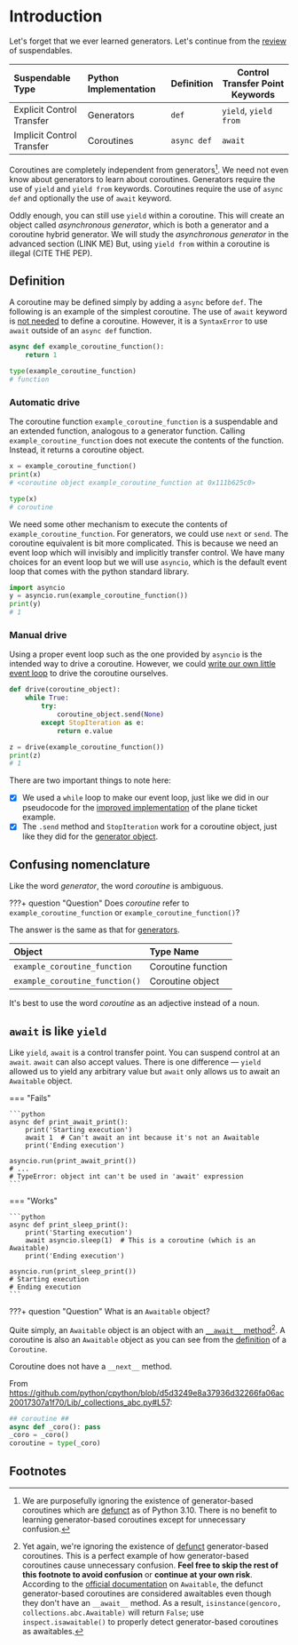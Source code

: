 # Introduction
Let's forget that we ever learned generators. Let's continue 
from the [review](/suspendables/review/#suspendables-by-control-transfer) of suspendables.

|      Suspendable Type     | Python Implementation | Definition   | Control Transfer Point Keywords |
|:--------------------------|:----------------------|--------------|---------------------------------|
| Explicit Control Transfer | Generators            | `def`        | `yield`, `yield from`           |
| Implicit Control Transfer | Coroutines            | `async def`  | `await`                         |

Coroutines are completely independent from generators[^1]. We need not even know about generators 
to learn about coroutines. Generators require the use of `yield` and `yield from` keywords. 
Coroutines require the use of `async def` and optionally the use of `await` keyword.

Oddly enough, you can still use `yield` within a coroutine. This will create an object called 
_asynchronous generator_, which is both a generator and a coroutine hybrid generator. We will 
study the _asynchronous generator_ in the advanced section (LINK ME)
But, using  `yield from` within a coroutine is illegal (CITE THE PEP).

## Definition 
A coroutine may be defined simply by adding a `async` before `def`. The following is an example
of the simplest coroutine. The use of `await` keyword is 
[not needed](https://peps.python.org/pep-0492/#new-coroutine-declaration-syntax) 
to define a coroutine. However, it is a `SyntaxError` to use `await` outside of an 
`async def` function.

```python
async def example_coroutine_function():
    return 1

type(example_coroutine_function)
# function
```

### Automatic drive
The coroutine function `example_coroutine_function` is a suspendable and an extended function, 
analogous to a generator function. Calling `example_coroutine_function` does not execute 
the contents of the function. Instead, it returns a coroutine object.

```python
x = example_coroutine_function()
print(x)
# <coroutine object example_coroutine_function at 0x111b625c0>

type(x)
# coroutine
```

We need some other mechanism to execute the contents of `example_coroutine_function`. 
For generators, we could use `next` or `send`. The coroutine equivalent is bit more complicated.
This is because we need an event loop which will invisibly and implicitly transfer control.
We have many choices for an event loop but we will use `asyncio`, which is the default 
event loop that comes with the python standard library.

```python
import asyncio
y = asyncio.run(example_coroutine_function())
print(y)
# 1
```

### Manual drive
Using a proper event loop such as the one provided by `asyncio` is the intended way to drive 
a coroutine. However, we could 
[write our own little event loop](https://stackoverflow.com/questions/52783605/how-to-run-a-coroutine-outside-of-an-event-loop) 
to drive the coroutine ourselves. 

```python
def drive(coroutine_object):
    while True:
        try:
            coroutine_object.send(None)
        except StopIteration as e:
            return e.value

z = drive(example_coroutine_function())
print(z)
# 1
```
There are two important things to note here:

- [x] We used a `while` loop to make our event loop, just like we did in our pseudocode for the
[improved implementation](/suspendables/control/#improved-implementation) of the plane 
ticket example.
- [x] The `.send` method and `StopIteration` work for a coroutine object, just like 
they did for the [generator object](/generators/mechanics-by-examples/#drive-using-send).

## Confusing nomenclature
Like the word _generator_, the word _coroutine_ is ambiguous.

???+ question "Question"
    Does _coroutine_ refer to `example_coroutine_function` or `example_coroutine_function()`?

The answer is the same as that for [generators](/generators/introduction/#confusing-nomenclature). 

| Object                          | Type Name             |
|:--------------------------------|:----------------------|
| `example_coroutine_function`    | Coroutine function    |
| `example_coroutine_function()`  | Coroutine object      |

It's best to use the word _coroutine_ as an adjective instead of a noun.

## `await` is like `yield`
Like `yield`, `await` is a control transfer point. You can suspend control at an `await`. 
`await` can also accept values. There is one difference — `yield` allowed us to yield 
any arbitrary value but `await` only allows us to await an `Awaitable` object.

=== "Fails"

    ```python
    async def print_await_print():
        print('Starting execution')
        await 1  # Can't await an int because it's not an Awaitable
        print('Ending execution')

    asyncio.run(print_await_print())
    # ...
    # TypeError: object int can't be used in 'await' expression
    ```

=== "Works"

    ```python
    async def print_sleep_print():
        print('Starting execution')
        await asyncio.sleep(1)  # This is a coroutine (which is an Awaitable)
        print('Ending execution')

    asyncio.run(print_sleep_print())
    # Starting execution
    # Ending execution
    ```

???+ question "Question"
    What is an `Awaitable` object?

Quite simply, an `Awaitable` object is an object with an 
[`__await__` method](https://docs.python.org/3/library/collections.abc.html#collections.abc.Awaitable)[^2].
A coroutine is also an `Awaitable` object as you can see from the 
[definition](https://github.com/python/cpython/blob/d5d3249e8a37936d32266fa06ac20017307a1f70/Lib/_collections_abc.py#L114)
of a `Coroutine`.



Coroutine does not have a `__next__` method.

From https://github.com/python/cpython/blob/d5d3249e8a37936d32266fa06ac20017307a1f70/Lib/_collections_abc.py#L57:
```python
## coroutine ##
async def _coro(): pass
_coro = _coro()
coroutine = type(_coro)
```



<!--

differences from generators - not just explicit vs implicit
https://www.python.org/dev/peps/pep-0492/#differences-from-generators
coroutines do not have `__iter__` or `__next__` methods, cannot be iterated over, and therefore
cannot be used in a for loop.
Coroutines are based on generators internally, thus they share the implementation. Similarly to generator objects, coroutines have throw(), send() and close() methods.


https://www.python.org/dev/peps/pep-3156/#coroutines
The object obtained by calling a coroutine function. ... If disambiguation is needed we will call it a coroutine object. -->



<!-- async generator:
"Using a yield expression in a function’s body causes that function to be a generator, and using it in an async def function’s body causes that coroutine function to be an asynchronous generator."
from: https://docs.python.org/3/reference/expressions.html#yield-expressions

Also from https://docs.python.org/3/reference/expressions.html#yield-expressions which contains the word suspended:
"All of this makes generator functions quite similar to coroutines; they yield multiple times, they have more than one entry point and their execution can be **suspended**."


https://docs.python.org/3/whatsnew/3.6.html?highlight=yield#pep-525-asynchronous-generators
"A notable limitation of the Python 3.5 implementation is that it was not possible to use await and yield in the same function body. In Python 3.6 this restriction has been lifted, making it possible to define asynchronous generators:" -->


## Footnotes
[^1]:
    We are purposefully ignoring the existence of generator-based coroutines which 
    are [defunct](https://docs.python.org/3.10/library/asyncio-task.html#generator-based-coroutines)
    as of Python 3.10. There is no benefit to learning generator-based coroutines except for 
    unnecessary confusion.

[^2]:
    Yet again, we're ignoring the existence of 
    [defunct](https://docs.python.org/3.10/library/asyncio-task.html#generator-based-coroutines)
    generator-based coroutines. This is a perfect example of how generator-based coroutines
    cause unnecessary confusion. **Feel free to skip the rest of this footnote to avoid confusion**
    or **continue at your own risk**. According to the 
    [official documentation](https://docs.python.org/3/library/collections.abc.html#collections.abc.Awaitable)
    on `Awaitable`, the defunct generator-based coroutines are considered awaitables even though 
    they don't have an `__await__` method. As a result,
    `isinstance(gencoro, collections.abc.Awaitable)` will return `False`; use 
    `inspect.isawaitable()` to properly detect generator-based coroutines as awaitables.